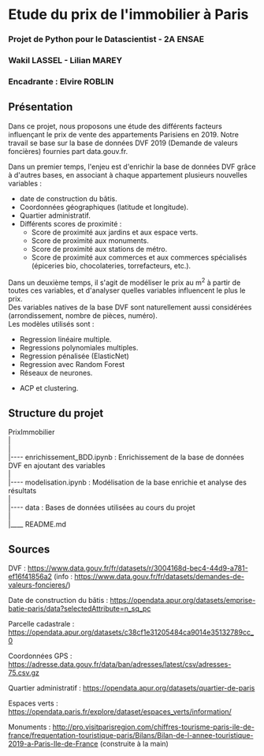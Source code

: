 # Etude du prix de l'immobilier à Paris
### Projet de Python pour le Datascientist - 2A ENSAE
### Wakil LASSEL - Lilian MAREY
### Encadrante : Elvire ROBLIN

## Présentation

Dans ce projet, nous proposons une étude des différents facteurs influençant le prix de vente des appartements Parisiens en 2019. 
Notre travail se base sur la base de données DVF 2019 (Demande de valeurs foncières) fournies part data.gouv.fr.    


Dans un premier temps, l'enjeu est d'enrichir la base de données DVF grâce à d'autres bases, en associant à chaque appartement plusieurs nouvelles variables : 
- date de construction du bâtis. 
- Coordonnées géographiques (latitude et longitude). 
- Quartier administratif. 
- Différents scores de proximité :  
    - Score de proximité aux jardins et aux espace verts. 
    - Score de proximité aux monuments. 
    - Score de proximité aux stations de métro. 
    - Score de proximité aux commerces et aux commerces spécialisés (épiceries bio, chocolateries, torrefacteurs, etc.). 
    
  
Dans un deuxième temps, il s'agit de modéliser le prix au m<sup>2</sup> à partir de toutes ces variables, et d'analyser quelles variables influencent le plus le prix.  
Des variables natives de la base DVF sont naturellement aussi considérées (arrondissement, nombre de pièces, numéro).  
Les modèles utilisés sont :  
- Regression linéaire multiple. 
- Regressions polynomiales multiples. 
- Regression pénalisée (ElasticNet)
- Regression avec Random Forest
- Réseaux de neurones.   
  
  
+ ACP et clustering.   


## Structure du projet

PrixImmobilier  
    |      
    |  
    |---- enrichissement_BDD.ipynb      : Enrichissement de la base de données DVF en ajoutant des variables  
    |  
    |---- modelisation.ipynb            : Modélisation de la base enrichie et analyse des résultats  
    |  
    |---- data                          : Bases de données utilisées au cours du projet  
    |  
    |____ README.md     
    
    
## Sources

DVF : https://www.data.gouv.fr/fr/datasets/r/3004168d-bec4-44d9-a781-ef16f41856a2 (info : https://www.data.gouv.fr/fr/datasets/demandes-de-valeurs-foncieres/)    
  
Date de construction du bâtis : https://opendata.apur.org/datasets/emprise-batie-paris/data?selectedAttribute=n_sq_pc  
  
Parcelle cadastrale : https://opendata.apur.org/datasets/c38cf1e31205484ca9014e35132789cc_0  
  
Coordonnées GPS : https://adresse.data.gouv.fr/data/ban/adresses/latest/csv/adresses-75.csv.gz  
  
Quartier administratif : https://opendata.apur.org/datasets/quartier-de-paris  
  
Espaces verts : https://opendata.paris.fr/explore/dataset/espaces_verts/information/  
  
Monuments : http://pro.visitparisregion.com/chiffres-tourisme-paris-ile-de-france/frequentation-touristique-paris/Bilans/Bilan-de-l-annee-touristique-2019-a-Paris-Ile-de-France (construite à la main)  









